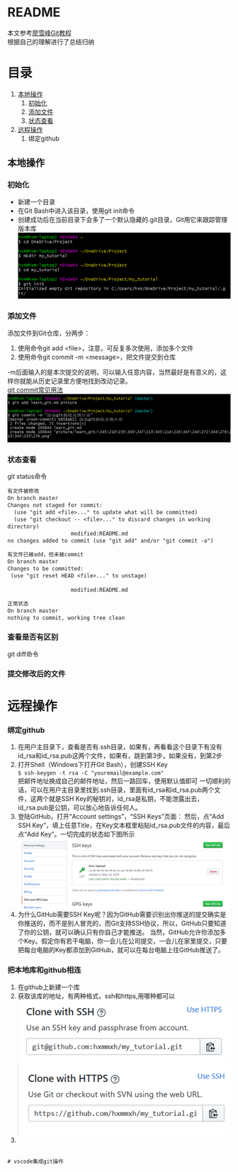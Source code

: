 README
=======

本文参考[廖雪峰Git教程](https://www.liaoxuefeng.com/wiki/896043488029600)  
根据自己的理解进行了总结归纳

# 目录
1. [本地操作](#本地操作)  
	1. [初始化](#初始化)
	2. [添加文件](#添加文件)
	3. [状态查看](#状态查看)
2. [远程操作](#远程操作)
	1. 绑定github



## 本地操作

### 初始化 
* 新建一个目录
* 在Git Bash中进入该目录，使用git init命令  
* 创建成功后在当前目录下会多了一个默认隐藏的.git目录，Git用它来跟踪管理版本库  
![初始化示例图](picture/learn_git/初始化示例图.png)
### 添加文件
添加文件到Git仓库，分两步：
1. 使用命令git add \<file>，注意，可反复多次使用，添加多个文件
2. 使用命令git commit -m \<message>，把文件提交到仓库

-m后面输入的是本次提交的说明，可以输入任意内容，当然最好是有意义的，这样你就能从历史记录里方便地找到改动记录。  
[git commit常见用法](https://blog.csdn.net/qianxuedegushi/article/details/80311358)  
![添加文件示例图](picture/learn_git/添加文件示例图.png)

### 状态查看
git status命令
```
有文件被修改  
On branch master  
Changes not staged for commit:  
  (use "git add <file>..." to update what will be committed)  
  (use "git checkout -- <file>..." to discard changes in working directory)    
                    modified:README.md  
no changes added to commit (use "git add" and/or "git commit -a")
```
```
有文件已被add，但未被commit
On branch master
Changes to be committed:
 (use "git reset HEAD <file>..." to unstage)

                    modified:README.md
```
```
正常状态  
On branch master  
nothing to commit, working tree clean
```
### 查看是否有区别
git diff命令
### 提交修改后的文件

# 远程操作

### 绑定github
1. 在用户主目录下，查看是否有.ssh目录，如果有，再看看这个目录下有没有id_rsa和id_rsa.pub这两个文件，如果有，跳到第3步，如果没有，到第2步
2. 打开Shell（Windows下打开Git Bash），创建SSH Key  
    `$ ssh-keygen -t rsa -C "youremail@example.com"`  
	把邮件地址换成自己的邮件地址，然后一路回车，使用默认值即可
	一切顺利的话，可以在用户主目录里找到.ssh目录，里面有id_rsa和id_rsa.pub两个文件，这两个就是SSH Key的秘钥对，id_rsa是私钥，不能泄露出去，id_rsa.pub是公钥，可以放心地告诉任何人。
3. 登陆GitHub，打开“Account settings”，“SSH Keys”页面：
然后，点“Add SSH Key”，填上任意Title，在Key文本框里粘贴id_rsa.pub文件的内容，最后点“Add Key”。一切完成的状态如下图所示
![ssh](picture/learn_git/ssh_keys.png)
4. 为什么GitHub需要SSH Key呢？因为GitHub需要识别出你推送的提交确实是你推送的，而不是别人冒充的，而Git支持SSH协议，所以，GitHub只要知道了你的公钥，就可以确认只有你自己才能推送。
当然，GitHub允许你添加多个Key。假定你有若干电脑，你一会儿在公司提交，一会儿在家里提交，只要把每台电脑的Key都添加到GitHub，就可以在每台电脑上往GitHub推送了。
### 把本地库和github相连
1. 在github上新建一个库
2. 获取该库的地址，有两种格式，ssh和https,用哪种都可以
![ssh](picture/learn_git/ssh_address.png)
![https](picture/learn_git/https_address.png)
3. 
```

# vscode集成git操作

